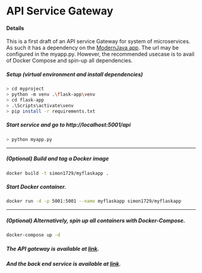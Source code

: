 # API Service Gateway

#### Details
This is a first draft of an API service Gateway for system of microservices. As such it has a dependency on the [ModernJava app](https://github.com/CodePeeler/modernjava.git). The url may be configured in the myapp.py. However, the recommended usecase is to avail of Docker Compose and spin-up all dependencies.

##### Setup (virtual environment and install dependencies)
```bash
> cd myproject
> python -m venv .\flask-app\venv
> cd flask-app
> .\Scripts\activate\venv
> pip install -r requirements.txt
```

##### Start service and go to http://localhost:5001/api
```bash
> python myapp.py
```

___


##### (Optional) Build and tag a Docker image
```bash
docker build -t simon1729/myflaskapp .
```

##### Start Docker container.
```bash
docker run -d -p 5001:5001 --name myflaskapp simon1729/myflaskapp
```

___


##### (Optional) Alternatively, spin up all containers with Docker-Compose.
```bash
docker-compose up -d
```

##### The API gateway is available at [link](http://localhost:5001/api).
##### And the back end service is available at [link](http://localhost:8888/swagger-ui.html#/).

